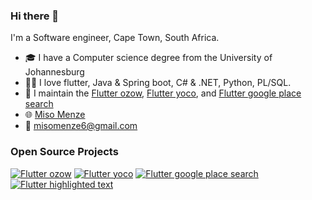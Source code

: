 ### Hi there 👋

I'm a Software engineer, Cape Town, South Africa.

- 🎓 I have a Computer science degree from the University of Johannesburg
- 👨‍💻 I love flutter, Java & Spring boot, C# & .NET, Python, PL/SQL.
- 🔭 I maintain the [Flutter ozow](https://pub.dev/packages/flutter_ozow), [Flutter yoco](https://pub.dev/packages/flutter_yoco), and [Flutter google place search](https://pub.dev/packages/flutter_google_place_search)
- 🌐 [Miso Menze](misomenze.info)
- 📧 misomenze6@gmail.com

### Open Source Projects

[![Flutter ozow](https://github-readme-stats.vercel.app/api/pin/?username=Miso-0&repo=flutter_ozow)](https://github.com/Miso-0/flutter_ozow)
[![Flutter yoco](https://github-readme-stats.vercel.app/api/pin/?username=Miso-0&repo=flutter_yoco)](https://github.com/Miso-0/flutter_yoco)
[![Flutter google place search](https://github-readme-stats.vercel.app/api/pin/?username=Miso-0&repo=flutter_google_place_search)](https://github.com/Miso-0/flutter_google_place_search)
[![Flutter highlighted text](https://github-readme-stats.vercel.app/api/pin/?username=Miso-0&repo=flutter_highlighted_text)](https://github.com/Miso-0/flutter_highlighted_text)
